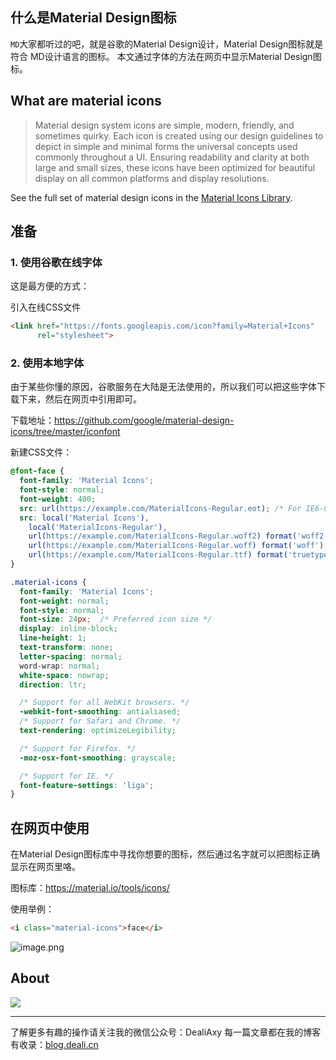 ## 什么是Material Design图标
`MD`大家都听过的吧，就是谷歌的Material Design设计，Material Design图标就是符合
MD设计语言的图标。
本文通过字体的方法在网页中显示Material Design图标。

## What are material icons
>Material design system icons are simple, modern, friendly, and sometimes quirky. Each icon is created using our design guidelines to depict in simple and minimal forms the universal concepts used commonly throughout a UI. Ensuring readability and clarity at both large and small sizes, these icons have been optimized for beautiful display on all common platforms and display resolutions.

See the full set of material design icons in the [Material Icons Library](https://www.google.com/design/icons/).

## 准备
### 1. 使用谷歌在线字体
这是最方便的方式：

引入在线CSS文件
```html
<link href="https://fonts.googleapis.com/icon?family=Material+Icons"
      rel="stylesheet">
```

### 2. 使用本地字体
由于某些你懂的原因，谷歌服务在大陆是无法使用的，所以我们可以把这些字体下载下来，然后在网页中引用即可。

下载地址：https://github.com/google/material-design-icons/tree/master/iconfont

新建CSS文件：
```css
@font-face {
  font-family: 'Material Icons';
  font-style: normal;
  font-weight: 400;
  src: url(https://example.com/MaterialIcons-Regular.eot); /* For IE6-8 */
  src: local('Material Icons'),
    local('MaterialIcons-Regular'),
    url(https://example.com/MaterialIcons-Regular.woff2) format('woff2'),
    url(https://example.com/MaterialIcons-Regular.woff) format('woff'),
    url(https://example.com/MaterialIcons-Regular.ttf) format('truetype');
}

.material-icons {
  font-family: 'Material Icons';
  font-weight: normal;
  font-style: normal;
  font-size: 24px;  /* Preferred icon size */
  display: inline-block;
  line-height: 1;
  text-transform: none;
  letter-spacing: normal;
  word-wrap: normal;
  white-space: nowrap;
  direction: ltr;

  /* Support for all WebKit browsers. */
  -webkit-font-smoothing: antialiased;
  /* Support for Safari and Chrome. */
  text-rendering: optimizeLegibility;

  /* Support for Firefox. */
  -moz-osx-font-smoothing: grayscale;

  /* Support for IE. */
  font-feature-settings: 'liga';
}
```


## 在网页中使用
在Material Design图标库中寻找你想要的图标，然后通过名字就可以把图标正确显示在网页里咯。

图标库：https://material.io/tools/icons/

使用举例：
```html
<i class="material-icons">face</i>
```

![image.png](https://upload-images.jianshu.io/upload_images/8869373-72d8103d343ca04d.png?imageMogr2/auto-orient/strip%7CimageView2/2/w/1240)


## About
![](https://upload-images.jianshu.io/upload_images/8869373-901590e019f6f85b.png?imageMogr2/auto-orient/strip%7CimageView2/2/w/1240)

---------------
了解更多有趣的操作请关注我的微信公众号：DealiAxy
每一篇文章都在我的博客有收录：[blog.deali.cn](http://blog.deali.cn)
